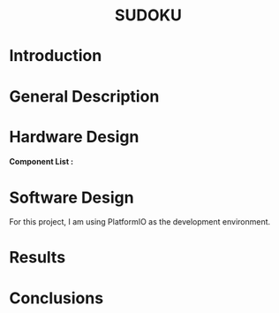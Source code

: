<div align="center">

# SUDOKU

</div>
   
# Introduction

# General Description

# Hardware Design
#### Component List :

# Software Design
For this project, I am using PlatformIO as the development environment.
# Results
# Conclusions
